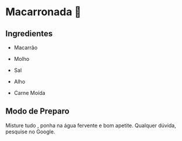 # Macarronada :spaghetti:



## Ingredientes

- Macarrão

- Molho

- Sal

- Alho

- Carne Moída

## Modo de Preparo

Misture tudo , ponha na água fervente e bom apetite. Qualquer dúvida, pesquise no Google.